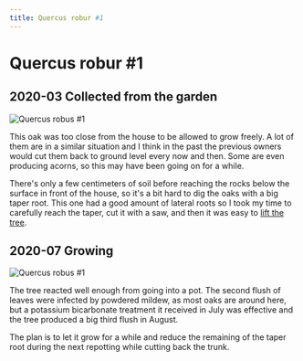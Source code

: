 ```yaml
---
title: Quercus robur #1
---
```


# Quercus robur #1

## 2020-03 Collected from the garden

![Quercus robus #1](/bonsai/2020-03-31-quercus-robur-1.jpg)

This oak was too close from the house to be allowed to grow freely. A lot of
them are in a similar situation and I think in the past the previous owners
would cut them back to ground level every now and then. Some are even producing
acorns, so this may have been going on for a while.

There's only a few centimeters of soil before reaching the rocks below the
surface in front of the house, so it's a bit hard to dig the oaks with a big
taper root. This one had a good amount of lateral roots so I took my time
to carefully reach the taper, cut it with a saw, and then it was easy to [lift
the tree](/bonsai/2020-03-31-quercus-robur-1-during-collection.jpg).

## 2020-07 Growing

![Quercus robus #1](/bonsai/2020-07-18-quercus-robur-1.jpg)

The tree reacted well enough from going into a pot. The second flush of leaves
were infected by powdered mildew, as most oaks are around here, but a potassium
bicarbonate treatment it received in July was effective and the tree produced a
big third flush in August.

The plan is to let it grow for a while and reduce the remaining of the taper
root during the next repotting while cutting back the trunk.
